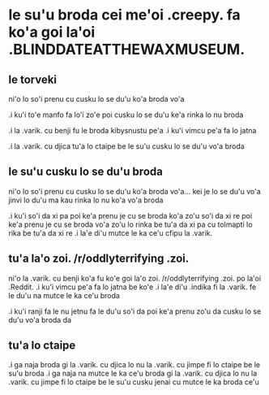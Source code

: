 # le su'u broda cei me'oi .creepy. fa ko'a goi la'oi .BLINDDATEATTHEWAXMUSEUM.

## le torveki

ni'o lo so'i prenu cu cusku lo se du'u ko'a broda vo'a

.i ku'i to'e manfo fa lo'i zo'e poi cusku lo se du'u ke'a rinka lo nu broda

.i la .varik. cu benji fu le broda kibysnustu pe'a  .i ku'i vimcu pe'a fa lo jatna

.i la .varik. cu djica tu'a lo ctaipe be le su'u cusku lo se du'u vo'a broda

## le su'u cusku lo se du'u broda
ni'o lo so'i prenu cu cusku lo se du'u ko'a broda vo'a... kei je lo se du'u vo'a jinvi lo du'u ma kau rinka lo nu ko'a vo'a broda

.i ku'i so'i da xi pa poi ke'a prenu je cu se broda ko'a zo'u so'i da xi re poi ke'a prenu je cu se broda vo'a zo'u lo rinka be tu'a da xi pa cu tolmapti lo rika be tu'a da xi re  .i la'e di'u mutce le ka ce'u cfipu la .varik.

## tu'a la'o zoi. /r/oddlyterrifying .zoi.
ni'o la .varik. cu benji ko'a fu ko'e goi la'o zoi. /r/oddlyterrifying .zoi. po la'oi .Reddit.  .i ku'i vimcu pe'a fa lo jatna be ko'e  .i la'e di'u .indika fi la .varik. fe le du'u na mutce le ka ce'u broda

.i ku'i ranji fa le nu jetnu fa le du'u so'i da poi ke'a prenu zo'u da cusku lo se du'u vo'a broda da

## tu'a lo ctaipe

.i ga naja broda gi la .varik. cu djica lo nu la .varik. cu jimpe fi lo ctaipe be le su'u broda
.i ga naja na mutce le ka ce'u broda gi la .varik. cu djica lo nu la .varik. cu jimpe fi lo ctaipe be le su'u cusku jenai cu mutce le ka broda ce'u
